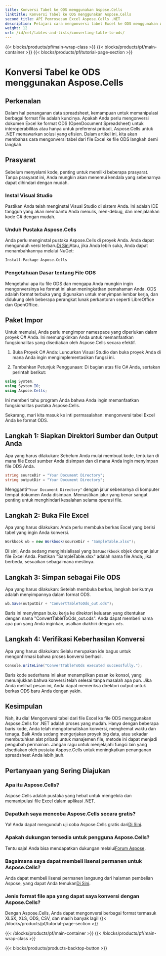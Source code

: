 ```yaml
---
title: Konversi Tabel ke ODS menggunakan Aspose.Cells
linktitle: Konversi Tabel ke ODS menggunakan Aspose.Cells
second_title: API Pemrosesan Excel Aspose.Cells .NET
description: Pelajari cara mengonversi tabel Excel ke ODS menggunakan Aspose.Cells untuk .NET dengan tutorial langkah demi langkah yang mudah.
weight: 12
url: /id/net/tables-and-lists/converting-table-to-ods/
---
```


{{< blocks/products/pf/main-wrap-class >}}
{{< blocks/products/pf/main-container >}}
{{< blocks/products/pf/tutorial-page-section >}}

# Konversi Tabel ke ODS menggunakan Aspose.Cells

## Perkenalan

Dalam hal penanganan data spreadsheet, kemampuan untuk memanipulasi berbagai format file adalah kuncinya. Apakah Anda perlu mengonversi dokumen Excel ke format ODS (OpenDocument Spreadsheet) untuk interoperabilitas atau hanya untuk preferensi pribadi, Aspose.Cells untuk .NET menawarkan solusi yang efisien. Dalam artikel ini, kita akan membahas cara mengonversi tabel dari file Excel ke file ODS langkah demi langkah.

## Prasyarat

Sebelum menyelami kode, penting untuk memiliki beberapa prasyarat. Tanpa prasyarat ini, Anda mungkin akan menemui kendala yang sebenarnya dapat dihindari dengan mudah.

### Instal Visual Studio

Pastikan Anda telah menginstal Visual Studio di sistem Anda. Ini adalah IDE tangguh yang akan membantu Anda menulis, men-debug, dan menjalankan kode C# dengan mudah.

### Unduh Pustaka Aspose.Cells

 Anda perlu menginstal pustaka Aspose.Cells di proyek Anda. Anda dapat mengunduh versi terbaru[Di Sini](https://releases.aspose.com/cells/net/)Atau, jika Anda lebih suka, Anda dapat menambahkannya melalui NuGet:

```bash
Install-Package Aspose.Cells
```

### Pengetahuan Dasar tentang File ODS

Mengetahui apa itu file ODS dan mengapa Anda mungkin ingin mengonversinya ke format ini akan meningkatkan pemahaman Anda. ODS adalah format terbuka yang digunakan untuk menyimpan lembar kerja, dan didukung oleh beberapa perangkat lunak perkantoran seperti LibreOffice dan OpenOffice.

## Paket Impor

Untuk memulai, Anda perlu mengimpor namespace yang diperlukan dalam proyek C# Anda. Ini memungkinkan Anda untuk memanfaatkan fungsionalitas yang disediakan oleh Aspose.Cells secara efektif.

1. Buka Proyek C# Anda:
Luncurkan Visual Studio dan buka proyek Anda di mana Anda ingin mengimplementasikan fungsi ini.

2. Tambahkan Petunjuk Penggunaan:
Di bagian atas file C# Anda, sertakan perintah berikut:

```csharp
using System;
using System.IO;
using Aspose.Cells;
```

Ini memberi tahu program Anda bahwa Anda ingin memanfaatkan fungsionalitas pustaka Aspose.Cells.

Sekarang, mari kita masuk ke inti permasalahan: mengonversi tabel Excel Anda ke format ODS. 

## Langkah 1: Siapkan Direktori Sumber dan Output Anda

Apa yang harus dilakukan:
Sebelum Anda mulai membuat kode, tentukan di mana file Excel sumber Anda disimpan dan di mana Anda ingin menyimpan file ODS Anda.

```csharp
string sourceDir = "Your Document Directory";
string outputDir = "Your Document Directory";
```

 Mengganti`"Your Document Directory"` dengan jalur sebenarnya di komputer tempat dokumen Anda disimpan. Memastikan jalur yang benar sangat penting untuk menghindari kesalahan selama operasi file.

## Langkah 2: Buka File Excel

Apa yang harus dilakukan:
Anda perlu membuka berkas Excel yang berisi tabel yang ingin Anda konversi.

```csharp
Workbook wb = new Workbook(sourceDir + "SampleTable.xlsx");
```

 Di sini, Anda sedang menginisialisasi yang baru`Workbook` objek dengan jalur file Excel Anda. Pastikan "SampleTable.xlsx" adalah nama file Anda; jika berbeda, sesuaikan sebagaimana mestinya.

## Langkah 3: Simpan sebagai File ODS

Apa yang harus dilakukan:
Setelah membuka berkas, langkah berikutnya adalah menyimpannya dalam format ODS.

```csharp
wb.Save(outputDir + "ConvertTableToOds_out.ods");
```

Baris ini menyimpan buku kerja ke direktori keluaran yang ditentukan dengan nama "ConvertTableToOds_out.ods". Anda dapat memberi nama apa pun yang Anda inginkan, asalkan diakhiri dengan`.ods`.

## Langkah 4: Verifikasi Keberhasilan Konversi

Apa yang harus dilakukan:
Selalu merupakan ide bagus untuk mengonfirmasi bahwa proses konversi berhasil.

```csharp
Console.WriteLine("ConvertTableToOds executed successfully.");
```

Baris kode sederhana ini akan menampilkan pesan ke konsol, yang menunjukkan bahwa konversi telah selesai tanpa masalah apa pun. Jika Anda melihat pesan ini, Anda dapat memeriksa direktori output untuk berkas ODS baru Anda dengan yakin.

## Kesimpulan

Nah, itu dia! Mengonversi tabel dari file Excel ke file ODS menggunakan Aspose.Cells for .NET adalah proses yang mudah. Hanya dengan beberapa baris kode, Anda telah mengotomatiskan konversi, menghemat waktu dan tenaga. Baik Anda sedang mengerjakan proyek big data, atau sekadar membutuhkan alat pribadi untuk manajemen file, metode ini dapat menjadi pengubah permainan. Jangan ragu untuk menjelajahi fungsi lain yang disediakan oleh pustaka Aspose.Cells untuk meningkatkan penanganan spreadsheet Anda lebih jauh.

## Pertanyaan yang Sering Diajukan

### Apa itu Aspose.Cells?
Aspose.Cells adalah pustaka yang hebat untuk mengelola dan memanipulasi file Excel dalam aplikasi .NET. 

### Dapatkah saya mencoba Aspose.Cells secara gratis?
 Ya! Anda dapat mengunduh uji coba Aspose.Cells gratis dari[Di Sini](https://releases.aspose.com/).

### Apakah dukungan tersedia untuk pengguna Aspose.Cells?
 Tentu saja! Anda bisa mendapatkan dukungan melalui[Forum Aspose](https://forum.aspose.com/c/cells/9).

### Bagaimana saya dapat membeli lisensi permanen untuk Aspose.Cells?
 Anda dapat membeli lisensi permanen langsung dari halaman pembelian Aspose, yang dapat Anda temukan[Di Sini](https://purchase.aspose.com/buy).

### Jenis format file apa yang dapat saya konversi dengan Aspose.Cells?
Dengan Aspose.Cells, Anda dapat mengonversi berbagai format termasuk XLSX, XLS, ODS, CSV, dan masih banyak lagi!
{{< /blocks/products/pf/tutorial-page-section >}}

{{< /blocks/products/pf/main-container >}}
{{< /blocks/products/pf/main-wrap-class >}}

{{< blocks/products/products-backtop-button >}}
